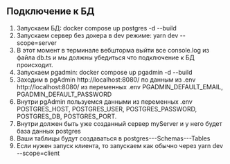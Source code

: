 ## Подключение к БД
1) Запускаем БД: docker compose up postgres -d --build
2) Запускаем сервер без докера в dev режиме: yarn dev --scope=server
3) В этот момент в терминале вебшторма выйти все console.log из файла db.ts
   и мы должны убедиться что подключение к БД происходит.
4) Запускаем pgadmin:
   docker compose up pgadmin -d --build
5) Заходим в pgAdmin http://localhost:8080/ по данным из .env http://localhost:8080/
   из переменных .env PGADMIN_DEFAULT_EMAIL, PGADMIN_DEFAULT_PASSWORD
6) Внутри pgAdmin пользуемся данными из переменных .env POSTGRES_HOST,
   POSTGRES_USER, POSTGRES_PASSWORD, POSTGRES_DB, POSTGRES_PORT.
7) Внутри должен быть уже созданный сервер myServer и у него будет база данных postgres
8) Ваши таблицы будут создаваться в postgres---Schemas---Tables
9) Если нужен запуск клиента, то запускаем как обычно через yarn dev --scope=client


